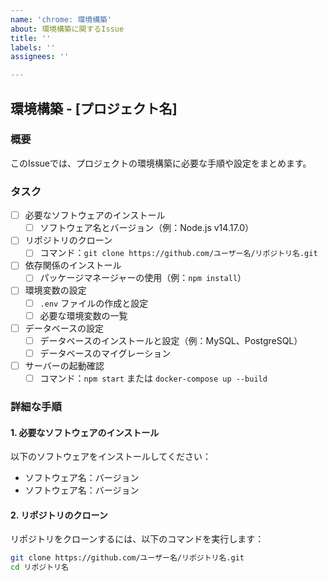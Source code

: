 ```yaml
---
name: 'chrome: 環境構築'
about: 環境構築に関するIssue
title: ''
labels: ''
assignees: ''

---
```


## 環境構築 - [プロジェクト名]

### 概要
このIssueでは、プロジェクトの環境構築に必要な手順や設定をまとめます。

### タスク
- [ ] 必要なソフトウェアのインストール
  - [ ] ソフトウェア名とバージョン（例：Node.js v14.17.0）
- [ ] リポジトリのクローン
  - [ ] コマンド：`git clone https://github.com/ユーザー名/リポジトリ名.git`
- [ ] 依存関係のインストール
  - [ ] パッケージマネージャーの使用（例：`npm install`）
- [ ] 環境変数の設定
  - [ ] `.env` ファイルの作成と設定
  - [ ] 必要な環境変数の一覧
- [ ] データベースの設定
  - [ ] データベースのインストールと設定（例：MySQL、PostgreSQL）
  - [ ] データベースのマイグレーション
- [ ] サーバーの起動確認
  - [ ] コマンド：`npm start` または `docker-compose up --build`

### 詳細な手順
#### 1. 必要なソフトウェアのインストール
以下のソフトウェアをインストールしてください：
- ソフトウェア名：バージョン
- ソフトウェア名：バージョン

#### 2. リポジトリのクローン
リポジトリをクローンするには、以下のコマンドを実行します：
```bash
git clone https://github.com/ユーザー名/リポジトリ名.git
cd リポジトリ名
